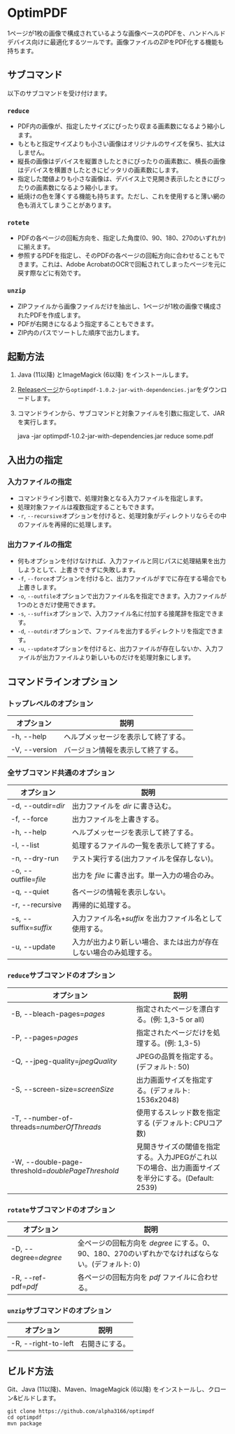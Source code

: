 # OptimPDF

1ページが1枚の画像で構成されているような画像ベースのPDFを、ハンドヘルドデバイス向けに最適化するツールです。画像ファイルのZIPをPDF化する機能も持ちます。

## サブコマンド

以下のサブコマンドを受け付けます。

### `reduce`

- PDF内の画像が、指定したサイズにぴったり収まる画素数になるよう縮小します。
- もともと指定サイズよりも小さい画像はオリジナルのサイズを保ち、拡大はしません。
- 縦長の画像はデバイスを縦置きしたときにぴったりの画素数に、横長の画像はデバイスを横置きしたときにピッタリの画素数にします。
- 指定した閾値よりも小さな画像は、デバイス上で見開き表示したときにぴったりの画素数になるよう縮小します。
- 紙焼けの色を薄くする機能も持ちます。ただし、これを使用すると薄い網の色も消えてしまうことがあります。

### `rotete`

- PDFの各ページの回転方向を、指定した角度(0、90、180、270のいずれか)に揃えます。
- 参照するPDFを指定し、そのPDFの各ページの回転方向に合わせることもできます。これは、Adobe AcrobatのOCRで回転されてしまったページを元に戻す際などに有効です。

### `unzip`

- ZIPファイルから画像ファイルだけを抽出し、1ページが1枚の画像で構成されたPDFを作成します。
- PDFが右開きになるよう指定することもできます。
- ZIP内のパスでソートした順序で出力します。

## 起動方法

1. Java (11以降) とImageMagick (6以降) をインストールします。

2. [Releaseページ](https://github.com/alpha3166/optimpdf/releases)から`optimpdf-1.0.2-jar-with-dependencies.jar`をダウンロードします。

3. コマンドラインから、サブコマンドと対象ファイルを引数に指定して、JARを実行します。

    java -jar optimpdf-1.0.2-jar-with-dependencies.jar reduce some.pdf

## 入出力の指定

### 入力ファイルの指定

- コマンドライン引数で、処理対象となる入力ファイルを指定します。
- 処理対象ファイルは複数指定することもできます。
- `-r`, `--recursive`オプションを付けると、処理対象がディレクトリならその中のファイルを再帰的に処理します。

### 出力ファイルの指定

- 何もオプションを付けなければ、入力ファイルと同じパスに処理結果を出力しようとして、上書きできずに失敗します。
- `-f`, `--force`オプションを付けると、出力ファイルがすでに存在する場合でも上書きします。
- `-o`, `--outfile`オプションで出力ファイル名を指定できます。入力ファイルが1つのときだけ使用できます。
- `-s`, `--suffix`オプションで、入力ファイル名に付加する接尾辞を指定できます。
- `-d`, `--outdir`オプションで、ファイルを出力するディレクトリを指定できます。
- `-u`, `--update`オプションを付けると、出力ファイルが存在しないか、入力ファイルが出力ファイルより新しいものだけを処理対象にします。

## コマンドラインオプション

### トップレベルのオプション

オプション|説明
-|-
-h, --help|ヘルプメッセージを表示して終了する。
-V, --version|バージョン情報を表示して終了する。

### 全サブコマンド共通のオプション

オプション|説明
-|-
-d, --outdir=_dir_|出力ファイルを _dir_ に書き込む。
-f, --force|出力ファイルを上書きする。
-h, --help|ヘルプメッセージを表示して終了する。
-l, --list|処理するファイルの一覧を表示して終了する。
-n, --dry-run|テスト実行する(出力ファイルを保存しない)。
-o, --outfile=_file_|出力を _file_ に書き出す。単一入力の場合のみ。
-q, --quiet|各ページの情報を表示しない。
-r, --recursive|再帰的に処理する。
-s, --suffix=_suffix_|入力ファイル名+_suffix_ を出力ファイル名として使用する。
-u, --update|入力が出力より新しい場合、または出力が存在しない場合のみ処理する。

### `reduce`サブコマンドのオプション

オプション|説明
-|-
-B, --bleach-pages=_pages_|指定されたページを漂白する。(例: 1,3-5 or all)
-P, --pages=_pages_|指定されたページだけを処理する。(例: 1,3-5)
-Q, --jpeg-quality=_jpegQuality_|JPEGの品質を指定する。(デフォルト: 50)
-S, --screen-size=_screenSize_|出力画面サイズを指定する。(デフォルト: 1536x2048)
-T, --number-of-threads=_numberOfThreads_|使用するスレッド数を指定する (デフォルト: CPUコア数)
-W, --double-page-threshold=_doublePageThreshold_|見開きサイズの閾値を指定する。入力JPEGがこれ以下の場合、出力画面サイズを半分にする。(Default: 2539)

### `rotate`サブコマンドのオプション

オプション|説明
-|-
-D, --degree=_degree_|全ページの回転方向を _degree_ にする。0、90、180、270のいずれかでなければならない。(デフォルト: 0)
-R, --ref-pdf=_pdf_|各ページの回転方向を _pdf_ ファイルに合わせる。

### `unzip`サブコマンドのオプション

オプション|説明
-|-
-R, --right-to-left|右開きにする。

## ビルド方法

Git、Java (11以降)、Maven、ImageMagick (6以降) をインストールし、クローン&ビルドします。

    git clone https://github.com/alpha3166/optimpdf
    cd optimpdf
    mvn package
